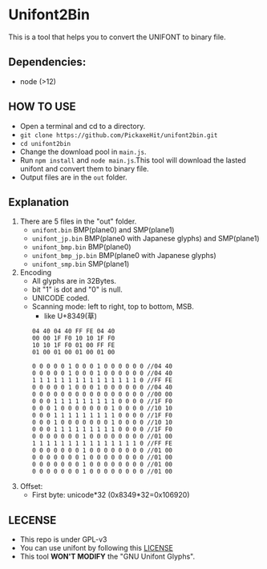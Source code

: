 # Unifont2Bin
This is a tool that helps you to convert the UNIFONT to binary file.
## Dependencies:
- node (>12)
## HOW TO USE
- Open a terminal and cd to a directory.
- `git clone https://github.com/PickaxeHit/unifont2bin.git`
- `cd unifont2bin`
- Change the download pool in `main.js`.
- Run `npm install` and `node main.js`.This tool will download the lasted unifont and convert them to binary file.
- Output files are in the `out` folder.
## Explanation
1. There are 5 files in the "out" folder.
    - `unifont.bin` BMP(plane0) and SMP(plane1)
    - `unifont_jp.bin` BMP(plane0 with Japanese glyphs) and SMP(plane1)
    - `unifont_bmp.bin` BMP(plane0)
    - `unifont_bmp_jp.bin` BMP(plane0 with Japanese glyphs)
    - `unifont_smp.bin` SMP(plane1)
2. Encoding
    - All glyphs are in 32Bytes.
    - bit "1" is dot and "0" is null.
    - UNICODE coded.
    - Scanning mode: left to right, top to bottom, MSB.
        - like U+8349(草)
        ```
        04 40 04 40 FF FE 04 40
        00 00 1F F0 10 10 1F F0
        10 10 1F F0 01 00 FF FE
        01 00 01 00 01 00 01 00
        ```
        ```
        0 0 0 0 0 1 0 0 0 1 0 0 0 0 0 0 //04 40
        0 0 0 0 0 1 0 0 0 1 0 0 0 0 0 0 //04 40
        1 1 1 1 1 1 1 1 1 1 1 1 1 1 1 0 //FF FE
        0 0 0 0 0 1 0 0 0 1 0 0 0 0 0 0 //04 40
        0 0 0 0 0 0 0 0 0 0 0 0 0 0 0 0 //00 00
        0 0 0 1 1 1 1 1 1 1 1 1 0 0 0 0 //1F F0
        0 0 0 1 0 0 0 0 0 0 0 1 0 0 0 0 //10 10
        0 0 0 1 1 1 1 1 1 1 1 1 0 0 0 0 //1F F0
        0 0 0 1 0 0 0 0 0 0 0 1 0 0 0 0 //10 10
        0 0 0 1 1 1 1 1 1 1 1 1 0 0 0 0 //1F F0
        0 0 0 0 0 0 0 1 0 0 0 0 0 0 0 0 //01 00
        1 1 1 1 1 1 1 1 1 1 1 1 1 1 1 0 //FF FE
        0 0 0 0 0 0 0 1 0 0 0 0 0 0 0 0 //01 00
        0 0 0 0 0 0 0 1 0 0 0 0 0 0 0 0 //01 00
        0 0 0 0 0 0 0 1 0 0 0 0 0 0 0 0 //01 00
        0 0 0 0 0 0 0 1 0 0 0 0 0 0 0 0 //01 00
        ```
3. Offset:
    - First byte: unicode*32 (0x8349\*32=0x106920)
## LECENSE
- This repo is under GPL-v3
- You can use unifont by following this [LICENSE](https://unifoundry.com/LICENSE.txt)
- This tool **WON'T MODIFY** the "GNU Unifont Glyphs".